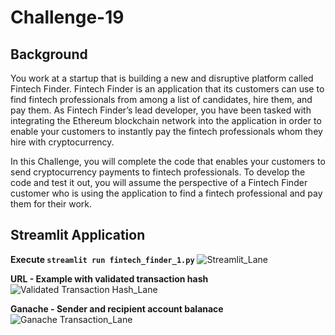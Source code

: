 # Challenge-19 

## Background
You work at a startup that is building a new and disruptive platform called Fintech Finder. Fintech Finder is an application that its customers can use to find fintech professionals from among a list of candidates, hire them, and pay them. As Fintech Finder’s lead developer, you have been tasked with integrating the Ethereum blockchain network into the application in order to enable your customers to instantly pay the fintech professionals whom they hire with cryptocurrency.

In this Challenge, you will complete the code that enables your customers to send cryptocurrency payments to fintech professionals. To develop the code and test it out, you will assume the perspective of a Fintech Finder customer who is using the application to find a fintech professional and pay them for their work.

## Streamlit Application

**Execute ```streamlit run fintech_finder_1.py```**
![Streamlit_Lane](https://user-images.githubusercontent.com/103230949/187056874-a70a8de7-84f3-44bb-966b-b0ee6b3ae3cf.png)

**URL - Example with validated transaction hash**
![Validated Transaction Hash_Lane](https://user-images.githubusercontent.com/103230949/187056872-6a5b7a72-b1ee-4e03-a895-967626616bda.png)

**Ganache - Sender and recipient account balanace**
![Ganache Transaction_Lane](https://user-images.githubusercontent.com/103230949/187056969-fada7d26-1cc4-4971-8e79-499035ba0382.png)
